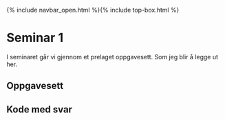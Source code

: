{% include navbar_open.html %}{% include top-box.html %}
# Seminar 1

I seminaret går vi gjennom et prelaget oppgavesett. Som jeg blir å legge ut her. 

## Oppgavesett

## Kode med svar
